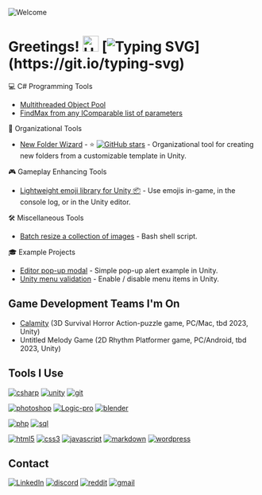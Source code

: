 ![Welcome](https://user-images.githubusercontent.com/8204808/232295202-5c918de0-47c5-4293-94b4-7d031cfb44eb.svg)

# Greetings! <img src="https://user-images.githubusercontent.com/8204808/231772345-4391dcbc-16b1-4d48-bf85-e688e8bf0ded.gif" alt="Hi" width="32px"/> [![Typing SVG](https://readme-typing-svg.demolab.com?font=Fira+Code&pause=1000&color=00FA9A&center=true&vCenter=true&width=435&height=32&lines=Welcome+to+my+profile!;I+%E2%9D%A4%EF%B8%8F+video+games!+%F0%9F%8E%AE;Over+18+years+OOP+experience!;12%2B+years+with+Unity!;Releasing+open+source+tools!)](https://git.io/typing-svg)

💻 C# Programming Tools
- [Multithreaded Object Pool](https://gist.github.com/seekeroftheball/5c0af00e8c3262e69561622854cc7411)
- [FindMax from any IComparable list of parameters](https://gist.github.com/seekeroftheball/9c8ed33478f3907591588f0232195457)

📁 Organizational Tools
  - [New Folder Wizard](http://github.com/seekeroftheball/NewFolderWizard-Tool) - ⭐️ [![GitHub stars](https://img.shields.io/github/stars/seekeroftheball/NewFolderWizard-Tool.svg)](https://github.com/seekeroftheball/NewFolderWizard-Tool/stargazers) - Organizational tool for creating new folders from a customizable template in Unity.

🎮 Gameplay Enhancing Tools
  - [Lightweight emoji library for Unity 📦](https://gist.github.com/seekeroftheball/8a4655e7b98441aa05c472c82ad8bb1c) - Use emojis in-game, in the console log, or in the Unity editor.

🛠️ Miscellaneous Tools
- [Batch resize a collection of images](https://github.com/seekeroftheball/Resize-Images-Bash) - Bash shell script.

🎓 Example Projects
- [Editor pop-up modal](https://github.com/seekeroftheball/EditorModal) - Simple pop-up alert example in Unity.
- [Unity menu validation](https://github.com/seekeroftheball/MenuItemValidationExample) - Enable / disable menu items in Unity.  

## Game Development Teams I'm On
- [Calamity](https://github.com/alexitsios/Calamity/wiki) (3D Survival Horror Action-puzzle game, PC/Mac, tbd 2023, Unity)
- Untitled Melody Game (2D Rhythm Platformer game, PC/Android, tbd 2023, Unity)

## Tools I Use
[![csharp](https://user-images.githubusercontent.com/8204808/224191821-3a3ddf68-7252-40f1-a65c-0d1939b0b2a1.jpg)](#)
[![unity](https://user-images.githubusercontent.com/8204808/224191842-dd4921a0-036f-4007-b0ec-1e135f714b77.jpg)](#)
[![git](https://user-images.githubusercontent.com/8204808/224195638-e3d743da-66f1-4b5b-9f0d-824d8a189958.jpg)](#)

[![photoshop](https://user-images.githubusercontent.com/8204808/224191833-ffe7fdf7-54bc-41d5-9cf0-d8b0d9a76569.jpg)](#)
[![Logic-pro](https://user-images.githubusercontent.com/8204808/224191828-6d311862-5af0-4ba3-acf7-07d152b9fe2b.jpg)](#)
[![blender](https://user-images.githubusercontent.com/8204808/224191819-31dfcebc-6a13-47cd-870f-26f4bc68cb42.jpg)](#)

[![php](https://user-images.githubusercontent.com/8204808/224191834-7619b321-485d-4e59-9dbd-cb198704185d.jpg)](#)
[![sql](https://user-images.githubusercontent.com/8204808/224191838-8a7ef900-c4b7-4e64-bd68-7d0a1cd6d03d.jpg)](#)

[![html5](https://user-images.githubusercontent.com/8204808/224191825-486a0421-64ed-428b-b221-4b1679d1adfd.jpg)](#)
[![css3](https://user-images.githubusercontent.com/8204808/224191822-7d620d5e-d913-4b90-8bc2-87cd07bd42f9.jpg)](#)
[![javascript](https://user-images.githubusercontent.com/8204808/224191826-45864079-c89d-439a-b779-ae54bf04495d.jpg)](#)
[![markdown](https://user-images.githubusercontent.com/8204808/224191831-9e93e9f1-1eea-4d12-bdc7-4ad569da77c6.jpg)](#)
[![wordpress](https://user-images.githubusercontent.com/8204808/224191845-358399b3-54d2-4750-ad5d-9a330c2ad6d9.jpg)](#)

## Contact
[![LinkedIn](https://user-images.githubusercontent.com/8204808/224697954-640e6d13-3b4d-4430-b476-f08b0197966c.png)](https://www.linkedin.com/in/jordan-wilgus/)
[![discord](https://user-images.githubusercontent.com/8204808/224197820-fbe8ea42-51b6-42ec-a64b-9669add75282.jpg)](https://discordapp.com/users/SeekeroftheBall#3389)
[![reddit](https://user-images.githubusercontent.com/8204808/224197823-d2958cae-e53b-44f2-9b18-aaec8246bf63.jpg)](https://www.reddit.com/user/SeekeroftheBall)
[![gmail](https://user-images.githubusercontent.com/8204808/225286436-1ea5eed6-1a7b-4342-836e-824e6aabb887.png)](mailto:jordan.wilgus@gmail.com)

<!--
**seekeroftheball/seekeroftheball** is a ✨ _special_ ✨ repository because its `README.md` (this file) appears on your GitHub profile.

Here are some ideas to get you started:

- 🔭 I’m currently working on ...
- 🌱 I’m currently learning ...
- 👯 I’m looking to collaborate on ...
- 🤔 I’m looking for help with ...
- 💬 Ask me about ...
- 📫 How to reach me: ...
- 😄 Pronouns: ...
- ⚡ Fun fact: ...
-->
